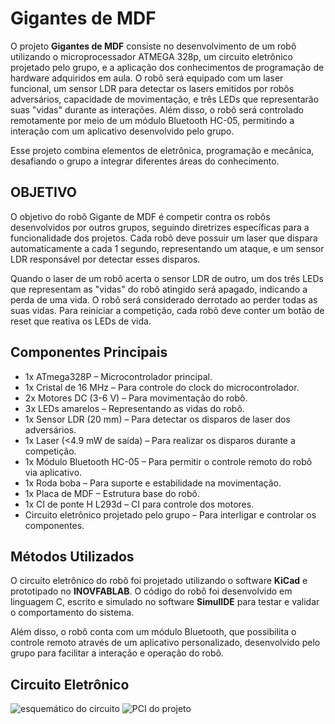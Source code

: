 <!DOCTYPE html>
<html lang="pt-br">
<head>
    <meta charset="UTF-8">
    <meta name="viewport" content="width=device-width, initial-scale=1.0">
</head>
<body>
    <h1>Gigantes de MDF</h1>
    <p>O projeto <strong>Gigantes de MDF</strong> consiste no desenvolvimento de um robô utilizando o microprocessador ATMEGA 328p, um circuito eletrônico projetado pelo grupo, e a aplicação dos conhecimentos de programação de hardware adquiridos em aula. O robô será equipado com um laser funcional, um sensor LDR para detectar os lasers emitidos por robôs adversários, capacidade de movimentação, e três LEDs que representarão suas "vidas" durante as interações. Além disso, o robô será controlado remotamente por meio de um módulo Bluetooth HC-05, permitindo a interação com um aplicativo desenvolvido pelo grupo.</p>
    <p>Esse projeto combina elementos de eletrônica, programação e mecânica, desafiando o grupo a integrar diferentes áreas do conhecimento.</p>
    <h2>OBJETIVO</h2>
    <p>O objetivo do robô Gigante de MDF é competir contra os robôs desenvolvidos por outros grupos, seguindo diretrizes específicas para a funcionalidade dos projetos. Cada robô deve possuir um laser que dispara automaticamente a cada 1 segundo, representando um ataque, e um sensor LDR responsável por detectar esses disparos.</p>
    <p>Quando o laser de um robô acerta o sensor LDR de outro, um dos três LEDs que representam as "vidas" do robô atingido será apagado, indicando a perda de uma vida. O robô será considerado derrotado ao perder todas as suas vidas. Para reiniciar a competição, cada robô deve conter um botão de reset que reativa os LEDs de vida.</p>
    <h2>Componentes Principais</h2>
    <ul>
        <li>1x ATmega328P – Microcontrolador principal.</li>
        <li>1x Cristal de 16 MHz – Para controle do clock do microcontrolador.</li>
        <li>2x Motores DC (3-6 V) – Para movimentação do robô.</li>
        <li>3x LEDs amarelos – Representando as vidas do robô.</li>
        <li>1x Sensor LDR (20 mm) – Para detectar os disparos de laser dos adversários.</li>
        <li>1x Laser (&lt;4.9 mW de saída) – Para realizar os disparos durante a competição.</li>
        <li>1x Módulo Bluetooth HC-05 – Para permitir o controle remoto do robô via aplicativo.</li>
        <li>1x Roda boba – Para suporte e estabilidade na movimentação.</li>
        <li>1x Placa de MDF – Estrutura base do robô.</li>
        <li>1x CI de ponte H L293d – CI para controle dos motores.</li>
        <li>Circuito eletrônico projetado pelo grupo – Para interligar e controlar os componentes.</li>
    </ul>
  <h2>Métodos Utilizados</h2>
    <p>O circuito eletrônico do robô foi projetado utilizando o software <strong>KiCad</strong> e prototipado no <strong>INOVFABLAB</strong>. O código do robô foi desenvolvido em linguagem C, escrito e simulado no software <strong>SimulIDE</strong> para testar e validar o comportamento do sistema.</p>
    <p>Além disso, o robô conta com um módulo Bluetooth, que possibilita o controle remoto através de um aplicativo personalizado, desenvolvido pelo grupo para facilitar a interação e operação do robô.</p>
    <h2>Circuito Eletrônico</h2>
    <img src="https://i.imgur.com/UgerWMk.jpeg" alt="esquemático do circuito"/>
    <img src="https://i.imgur.com/6nBmz6L.png" alt="PCI do projeto"/>
</body>
</html>

